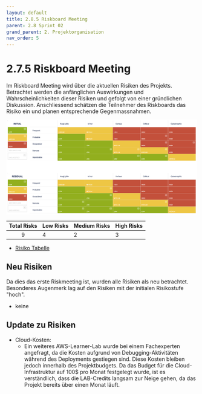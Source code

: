 ```yaml
---
layout: default
title: 2.8.5 Riskboard Meeting
parent: 2.8 Sprint 02
grand_parent: 2. Projektorganisation
nav_order: 5
---
```


# 2.7.5 Riskboard Meeting

Im Riskboard Meeting wird über die aktuellen Risiken des Projekts. Betrachtet werden die anfänglichen Auswirkungen und Wahrscheinlichkeiten dieser Risiken und gefolgt von einer gründlichen Diskussion. Anschliessend schätzen die Teilnehmer des Riskboards das Risiko ein und planen entsprechende Gegenmassnahmen.

![RiskBoard_SP01](../../../resources/images/RiskBoard_SP02.png)

| **Total Risks** | **Low Risks** | **Medium Risks** | **High Risks** |
| :-------------: | ------------- | ---------------- | -------------- |
|        9        | 4             | 2                | 3              |

- [Risiko Tabelle](https://itcne23.atlassian.net/projects/URL?selectedItem=com-softcomply-riskmanager-cloud__risk-table-link&ac.filter=)

## Neu Risiken

Da dies das erste Riskmeeting ist, wurden alle Risiken als neu betrachtet. Besonderes Augenmerk lag auf den Risiken mit der initialen Risikostufe "hoch".

- keine

## Update zu Risiken

- Cloud-Kosten:
  - Ein weiteres AWS-Learner-Lab wurde bei einem Fachexperten angefragt, da die Kosten aufgrund von Debugging-Aktivitäten während des Deployments gestiegen sind. Diese Kosten bleiben jedoch innerhalb des Projektbudgets. Da das Budget für die Cloud-Infrastruktur auf 100$ pro Monat festgelegt wurde, ist es verständlich, dass die LAB-Credits langsam zur Neige gehen, da das Projekt bereits über einen Monat läuft.
  
